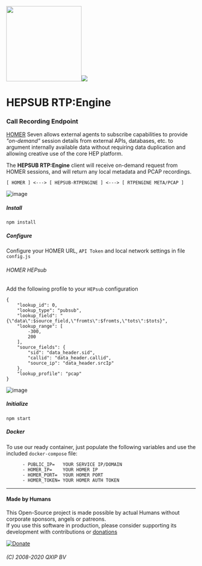 <img src="https://user-images.githubusercontent.com/1423657/55069501-8348c400-5084-11e9-9931-fefe0f9874a7.png" width=200 /><img src="https://user-images.githubusercontent.com/1423657/96346959-ea7efc80-109e-11eb-861c-23cb61b0c219.png" />

# HEPSUB RTP:Engine 
### Call Recording Endpoint

[HOMER](https://github.com/sipcapture/homer-app) Seven allows external agents to subscribe capabilities to provide *"on-demand"* session details from external APIs, databases, etc. to argument internally available data without requiring data duplication and allowing creative use of the core HEP platform.

The **HEPSUB RTP:Engine** client will receive on-demand request from HOMER sessions, and will return any local metadata and PCAP recordings.

```
[ HOMER ] <---> [ HEPSUB-RTPENGINE ] <---> [ RTPENGINE META/PCAP ]
```

![image](https://user-images.githubusercontent.com/1423657/96891936-6dca9480-1489-11eb-8156-8f85bbfe0eb3.png)



##### Install
```
npm install
```
##### Configure
Configure your HOMER URL, `API Token` and local network settings in file `config.js`


###### HOMER HEPsub
Add the following profile to your `HEPsub` configuration
```
{
    "lookup_id": 0,
    "lookup_type": "pubsub",
    "lookup_field": "{\"data\":$source_field,\"fromts\":$fromts,\"tots\":$tots}",
    "lookup_range": [
        -300,
        200
    ],
    "source_fields": {
        "sid": "data_header.sid",
        "callid": "data_header.callid",
        "source_ip": "data_header.srcIp"
    },
    "lookup_profile": "pcap"
}
```

![image](https://user-images.githubusercontent.com/1423657/97006606-674b2400-1540-11eb-8593-9f86dfe53947.png)


##### Initialize
```
npm start
```

##### Docker
To use our ready container, just populate the following variables and use the included `docker-compose` file:
```
      - PUBLIC_IP=   YOUR SERVICE IP/DOMAIN
      - HOMER_IP=    YOUR HOMER IP
      - HOMER_PORT=  YOUR HOMER PORT
      - HOMER_TOKEN= YOUR HOMER AUTH TOKEN
```

---------

#### Made by Humans
This Open-Source project is made possible by actual Humans without corporate sponsors, angels or patreons.<br>
If you use this software in production, please consider supporting its development with contributions or [donations](https://www.paypal.com/cgi-bin/webscr?cmd=_donations&business=donation%40sipcapture%2eorg&lc=US&item_name=SIPCAPTURE&no_note=0&currency_code=EUR&bn=PP%2dDonationsBF%3abtn_donateCC_LG%2egif%3aNonHostedGuest)

[![Donate](https://www.paypalobjects.com/en_US/i/btn/btn_donateCC_LG.gif)](https://www.paypal.com/cgi-bin/webscr?cmd=_donations&business=donation%40sipcapture%2eorg&lc=US&item_name=SIPCAPTURE&no_note=0&currency_code=EUR&bn=PP%2dDonationsBF%3abtn_donateCC_LG%2egif%3aNonHostedGuest) 

###### (C) 2008-2020 QXIP BV
